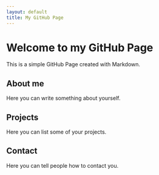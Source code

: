 ```yaml
---
layout: default
title: My GitHub Page
---
```


# Welcome to my GitHub Page

This is a simple GitHub Page created with Markdown. 

## About me

Here you can write something about yourself.

## Projects

Here you can list some of your projects.

## Contact

Here you can tell people how to contact you.